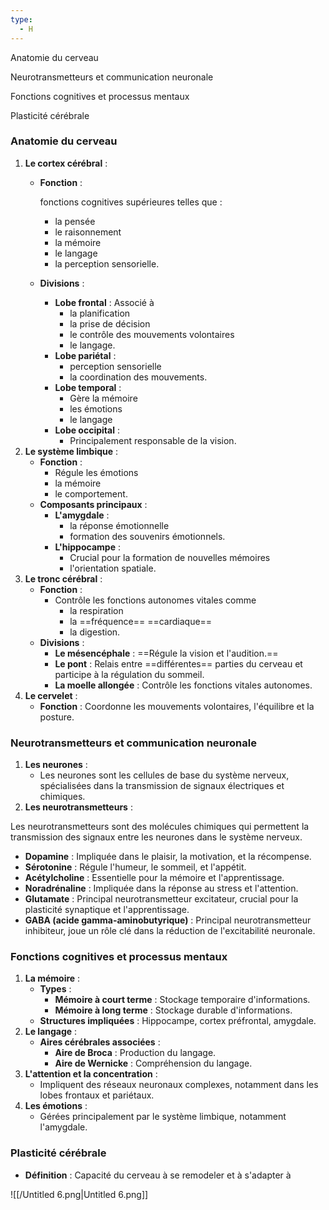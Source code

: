 ```yaml
---
type:
  - H
---
```

Anatomie du cerveau

Neurotransmetteurs et communication neuronale

Fonctions cognitives et processus mentaux

Plasticité cérébrale

### Anatomie du cerveau

1. **Le cortex cérébral** :
    - **Fonction** :
        
        fonctions cognitives supérieures telles que :
        
        - la pensée
        - le raisonnement
        - la mémoire
        - le langage
        - la perception sensorielle.
    - **Divisions** :
        - **Lobe frontal** : Associé à
            - la planification
            - la prise de décision
            - le contrôle des mouvements volontaires
            - le langage.
        - **Lobe pariétal** :
            - perception sensorielle
            - la coordination des mouvements.
        - **Lobe temporal** :
            - Gère la mémoire
            - les émotions
            - le langage
        - **Lobe occipital** :
            - Principalement responsable de la vision.
2. **Le système limbique** :
    - **Fonction** :
        - Régule les émotions
        - la mémoire
        - le comportement.
    - **Composants principaux** :
        - **L'amygdale** :
            - la réponse émotionnelle
            - formation des souvenirs émotionnels.
        - **L'hippocampe** :
            - Crucial pour la formation de nouvelles mémoires
            - l'orientation spatiale.
3. **Le tronc cérébral** :
    - **Fonction** :
        - Contrôle les fonctions autonomes vitales comme
            - la respiration
            - la ==fréquence== ==cardiaque==
            - la digestion.
    - **Divisions** :
        - **Le mésencéphale** : ==Régule la vision et l'audition.==
        - **Le pont** : Relais entre ==différentes== parties du cerveau et participe à la régulation du sommeil.
        - **La moelle allongée** : Contrôle les fonctions vitales autonomes.
4. **Le cervelet** :
    - **Fonction** : Coordonne les mouvements volontaires, l'équilibre et la posture.

### Neurotransmetteurs et communication neuronale

1. **Les neurones** :
    - Les neurones sont les cellules de base du système nerveux, spécialisées dans la transmission de signaux électriques et chimiques.
2. **Les neurotransmetteurs** :

Les neurotransmetteurs sont des molécules chimiques qui permettent la transmission des signaux entre les neurones dans le système nerveux.

- **Dopamine** : Impliquée dans le plaisir, la motivation, et la récompense.
- **Sérotonine** : Régule l'humeur, le sommeil, et l'appétit.
- **Acétylcholine** : Essentielle pour la mémoire et l'apprentissage.
- **Noradrénaline** : Impliquée dans la réponse au stress et l'attention.
- **Glutamate** : Principal neurotransmetteur excitateur, crucial pour la plasticité synaptique et l'apprentissage.
- **GABA (acide gamma-aminobutyrique)** : Principal neurotransmetteur inhibiteur, joue un rôle clé dans la réduction de l'excitabilité neuronale.

### Fonctions cognitives et processus mentaux

1. **La mémoire** :
    - **Types** :
        - **Mémoire à court terme** : Stockage temporaire d'informations.
        - **Mémoire à long terme** : Stockage durable d'informations.
    - **Structures impliquées** : Hippocampe, cortex préfrontal, amygdale.
2. **Le langage** :
    - **Aires cérébrales associées** :
        - **Aire de Broca** : Production du langage.
        - **Aire de Wernicke** : Compréhension du langage.
3. **L'attention et la concentration** :
    - Impliquent des réseaux neuronaux complexes, notamment dans les lobes frontaux et pariétaux.
4. **Les émotions** :
    - Gérées principalement par le système limbique, notamment l'amygdale.

### Plasticité cérébrale

- **Définition** : Capacité du cerveau à se remodeler et à s'adapter à

![[/Untitled 6.png|Untitled 6.png]]